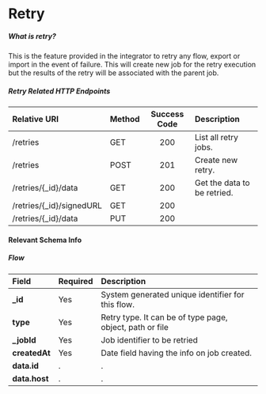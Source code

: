 Retry
=====

##### What is retry?

This is the feature provided in the integrator to retry any flow, export or import in the event of failure. This will create new job for the retry execution but the results of the retry will be associated with the parent job.

##### Retry Related HTTP Endpoints

| Relative URI             | Method | Success Code | Description                 |
|:-------------------------|:-------|:------------:|:----------------------------|
| /retries                 | GET    |     200      | List all retry jobs.        |
| /retries                 | POST   |     201      | Create new retry.           |
| /retries/{_id}/data      | GET    |     200      | Get the data to be retried. |
| /retries/{_id}/signedURL | GET    |     200      |                             |
| /retries/{_id}/data      | PUT    |     200      |                             |

#### Relevant Schema Info

##### Flow

| Field         | Required | Description                                              |
|:--------------|:---------|:---------------------------------------------------------|
| **_id**       | Yes      | System generated unique identifier for this flow.        |
| **type**      | Yes      | Retry type. It can be of type page, object, path or file |
| **_jobId**    | Yes      | Job identifier to be retried                             |
| **createdAt** | Yes      | Date field having the info on job created.               |
| **data.id**   | .        | .                                                        |
| **data.host** | .        | .                                                        |
